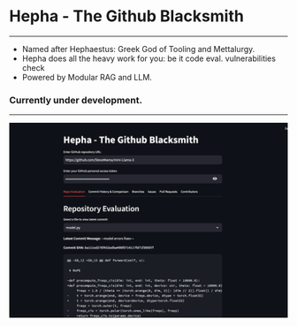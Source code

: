 # Hepha - The Github Blacksmith

-------
- Named after Hephaestus: Greek God of Tooling and Mettalurgy.
- Hepha does all the heavy work for you: be it code eval. vulnerabilities check
- Powered by Modular RAG and LLM.
### Currently under development.

---
![img.png](img.png)
